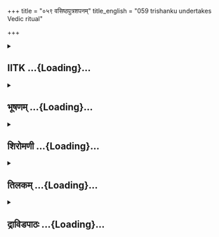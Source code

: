 +++
title = "०५९ वसिष्ठपुत्रशपनम्"
title_english = "059 trishanku undertakes Vedic ritual"

+++
<div caption="श्रीराम-हरिसीताराममूर्ति-घनपाठिभ्यां वचनम्" class="audioEmbed" src="https://archive.org/download/Ramayana-recitation-Sriram-harisItArAmamUrti-Ghanapaati-v2/Kanda_1/Kanda_1_BK-059-Vasista_Putranam_Shapa_Prapthi.mp3"></div>

<div class="js_include collapsed" newlevelforh1="2" title="IITK" unfilled url="/purANam/rAmAyaNam/audIchya-pAThaH/iitk/1_bAlakANDam/04-mithilAyAtrA/04-vishvAmitra-kathA/059_vasiShThaputrashapanam.md">
<details><summary><h2>IITK ...{Loading}...</h2></summary>

Viswamitra invites the sages to perform the sacrifice curses the sons of
Vasishta and Mahodaya.



### श्लोकः
#### मूलम्
उक्तवाक्यं तु राजानं कृपया कुशिकात्मजः।  
अब्रवीन्मधुरं वाक्यं साक्षाच्चण्डालरूपिणम्॥1.59.1॥

#### शब्दार्थः
उक्तवाक्यम् having the words spoken, साक्षात् evident to the senses, चण्डालरूपिणम् chandala form, राजानम् king, कृपया out of pity, कुशिकात्मजः Visvamitra, मधुरम् sweet, वाक्यम् words, अब्रवीत् spoken.

#### आङ्ग्लानुवादः
What the king said was proved by his chandala form which the son of Kushika (Viswamitra) heard and out of compassion spoke these sweet wordsः



### श्लोकः
#### मूलम्
ऐक्ष्वाक स्वागतं वत्स जानामि त्वां सुधार्मिकम् ।  
शरणं ते भविष्यामि मा भैषीर्नृपपुङ्गव॥1.59.2॥

#### शब्दार्थः
ऐक्ष्वाक O Descendant of Ikshvakus, वत्स child, स्वागतम् welcome, त्वाम् you, सुधार्मिकम् as highly righteous one, जानामि I know you, नृपपुङ्गव O Eminent among kings, माभैषीः fear not, ते to you, शरणम् refuge, भविष्यामि I shall become.

#### आङ्ग्लानुवादः
"O Descendant of Ikshvakus, O child, welcome. I know you as highly righteous. O eminent among kings fear not. I offer you refuge.



### श्लोकः
#### मूलम्
अहमामन्त्रये सर्वान्महर्षीन्पुण्यकर्मणः।  
यज्ञसाह्यकरान् राजन् ततो यक्ष्यसि निर्वृतः॥1.59.3॥

#### शब्दार्थः
अहम् I, पुण्यकर्मणः men of pious deeds, यज्ञसाह्यकरान् to assist in the sacrifice, सर्वान् all, महर्षीन् maharshis, आमन्त्रये I shall invite, निर्वृतः with relief, यक्ष्यसि you will perform the sacrifice.

#### आङ्ग्लानुवादः
O king I shall invite pious maharshis to assist you in the sacrifice which you will be able to perform with great relief.



### श्लोकः
#### मूलम्
गुरुशापकृतं रूपं यदिदं त्वयि वर्तते ।  
अनेन सह रूपेण सशरीरो गमिष्यसि॥1.59.4॥

#### शब्दार्थः
गुरुशापकृतम् as a result of the curse of spiritual preceptor, यत् which, रूपम् form, त्वयि in you, वर्तते existing, अनेन by  this, रूपेण सह with form, सशरीरः with the physical body, गमिष्यसि you shall go.

#### आङ्ग्लानुवादः
With the present physical body disfigured by the curse of your spiritual preceptor, you shall go to heaven.



### श्लोकः
#### मूलम्
हस्तप्राप्तमहं मन्ये स्वर्गं तव नराधिप।  
यस्त्वं कौशिकमागम्य शरण्यं शरणागतः॥1.59.5॥

#### शब्दार्थः
नराधिप O King, यः such that, त्वम् you, शरण्यम् fit to take refuge in, कौशिकम् Visvamitra, आगम्य having reached, शरणागतः have taken refuge, तव for you, स्वर्गम् heaven, हस्तप्राप्तम्  already in your hand, मन्ये I consider.

#### आङ्ग्लानुवादः
O King since you have taken refuge in Viswamitra who is the protector of those who resort to him, I think heaven is already within your reach".



### श्लोकः
#### मूलम्
एवमुक्त्वा महातेजाः पुत्रान् परमधार्मिकान्।  
व्यादिदेश महाप्राज्ञान् यज्ञसम्भारकारणात्॥1.59.6॥

#### शब्दार्थः
महातेजाः most brilliant, एवम् thus, उक्त्वा having spoken, परमधार्मिकान् highly virtuous, महाप्राज्ञान् great intellectuals, पुत्रान् sons, यज्ञसम्भारकारणात् to make preparations for sacrifice, व्यादिदेश ordered.

#### आङ्ग्लानुवादः
Most brilliant Viswamitra having thus spoken, ordered his deeply religious and highly  
learned sons to make preparations for the sacrifice.



### श्लोकः
#### मूलम्
सर्वान् शिष्यान् समाहूय वाक्यमेतदुवाच ह।  
सर्वानृषिगणान्वत्सा आनयध्वं ममाज्ञया।  
सशिष्यसुहृदश्चैव सर्त्विजस् सबहुश्रुतान्॥1.59.7॥

#### शब्दार्थः
सर्वान् all, शिष्यान् disciples, समाहूय having summoned, एतत् this, वाक्यम् word, उवाच च said, वत्साः O Children, मम my, आज्ञया with the order, सशिष्यसुहृदश्चैव with their disciples and friends, सर्त्विजः with the officiating priests, सुबहुश्रुतान् welllearned persons, सर्वानृषिगणान् hosts of rishis, आनयध्वम् you may bring them.

#### आङ्ग्लानुवादः
He summoned all his disciples, and said, "Children bring here hosts of rishis along with their disciples and friends, officiating priests and persons wellversed in the Srutis. This is my order.



### श्लोकः
#### मूलम्
यदन्यो वचनं ब्रूयान्मद्वाक्यबलचोदितः।  
तत्सर्वमखिलेनोक्तं ममाख्येयमनादृतम्॥1.59.8॥

#### शब्दार्थः
अन्यः any other one, मद्वाक्यबलचोदितः incited by the strength of my words, यत् which , वचनम् word, ब्रूयातथ may speak, अखिलेन entirely, उक्तम् spoken, अनादृतम् with disrespect, तत् सर्वम् all that, मम to me, अख्येयम् should be reported.

#### आङ्ग्लानुवादः
If any one should speak with disrespect in response to my order, you may report the matter to me in full".



### श्लोकः
#### मूलम्
तस्य तद्वचनं श्रुत्वा दिशो जग्मुस्तदाज्ञया।  
आजग्मुरथ देशेभ्यस् सर्वेभ्यो ब्रह्मवादिनः॥1.59.9॥

#### शब्दार्थः
तस्य his, तत् वचनम् that word, श्रुत्वा having listened, तदाज्ञया by his order, दिशः in different directions, जग्मुः went, अथ thereafter, सर्वेभ्यः from all, देशेभ्यः countries, ब्रह्मवादिनः expounders of veda, आजग्मुः arrived.

#### आङ्ग्लानुवादः
At his command the disciples set out in different directions. And as a result, expounders of the vedas began arriving from various countries.



### श्लोकः
#### मूलम्
ते च शिष्याः समागम्य मुनिं ज्वलिततेजसम्।  
ऊचुश्चवचनं सर्वे सर्वेषां ब्रह्मवादिनाम्॥1.59.10॥

#### शब्दार्थः
ते शिष्याः those disciples, सर्वे all, समागम्य having returned, ज्वलिततेजसम् shining with splendour, मुनिम् sage visvamitra, सर्वेषाम् of all, ब्रह्मवादिनाम् of the expounders of veda, वचनम् words, ऊचुश्च told.

#### आङ्ग्लानुवादः
All the disciples on their return, communicated to the sage shining in splendour what the expounders of the vedas had said.



### श्लोकः
#### मूलम्
श्रुत्वा ते वचनं सर्वे समायान्ति द्विजातयः।  
सर्वदेशेषु चागच्छन् वर्जयित्वा महोदयम्॥1.59.11॥

#### शब्दार्थः
ते your, वचनम् words, श्रुत्वा having heard, सर्वे all, द्विजातयः brahmins, समायान्ति are coming, महोदयं वर्जयित्वा except mahodaya, सर्वदेशेषु from all countries, आगच्छन् have arrived.

#### आङ्ग्लानुवादः
Having heard your words, all brahmins except Mahodaya have arrived from all countries.



### श्लोकः
#### मूलम्
वासिष्ठं तच्छतं सर्वं क्रोधपर्याकुलाक्षरम्।  
यदाह वचनं सर्वं शृणु त्वं मुनिपुङ्गव॥1.59.12॥

#### शब्दार्थः
मुनिपुङ्गव O Preeminent among ascetics, सर्वम् all, तत् शतम् वासिष्ठम् that hundred sons of Vasishta, क्रोधपर्याकुलाक्षरम् speech confused with anger, यत् which, वचनम् word, आह have spoken, सर्वम् all that, त्वम् you, शृणु listen.

#### आङ्ग्लानुवादः
O Preeminent among ascetics Here is what the hundred sons of Vasishta spoke in anger.



### श्लोकः
#### मूलम्
क्षत्रियो याजको यस्य चण्डालस्य विशेषतः।  
कथं सदसि भोक्तारो हविस्तस्य सुरर्षयः॥1.59.13॥

#### शब्दार्थः
यस्य for whom, क्षत्रियः kshatriya, याजकः priest of the sacrifice, विशेषतः particularly, चण्डालस्य of a chandala, तस्य for him, सदसि in the sacrifice, सुरर्षयः devatas and sages, हविः offerings, कथम् how, भोक्तारः will partake.

#### आङ्ग्लानुवादः
When a kshatriya acts as a priest for the sacrifice, particularly for a chandala, how can gods and sages partake the offerings?



### श्लोकः
#### मूलम्
ब्राह्मणा वा महात्मानो भुक्त्वा चण्डालभोजनम्।  
कथं स्वर्गं गमिष्यन्ति विश्वामित्रेण पालिताः॥1.59.14॥

#### शब्दार्थः
विश्वामित्रेण by Visvamitra, पालिताः ruled, महात्मानः magnanimous, ब्राह्मणाः वा brahmins, चाण्डालभोजनम् food offered by a chandala, भुक्त्वा having partaken, स्वर्गम् heaven, कथम् how, गमिष्यन्ति will attain.

#### आङ्ग्लानुवादः
Joining Viswamitra, (in chanting the mantras during the yaga) how will the great brahmins attain heaven after partaking the food offered by of Chandala?



### श्लोकः
#### मूलम्
एतद्वचननैष्ठुर्यमूचुस् संरक्तलोचनाः।  
वासिष्ठा मुनिशार्दूल सर्वे ते समहोदयाः॥1.59.15॥

#### शब्दार्थः
मुनिशार्दूल O Best among ascetics, समहोदयाः along with mahodaya, ते सर्वे all of those, वासिष्ठाः sons of Vasishta, संरक्तलोचनाः with reddened eyes, एतत् this, वचननैष्ठुर्यम् harsh word, ऊचुः spoke.

#### आङ्ग्लानुवादः
O Best among ascetics all the sons of Vasishta along with Mahodaya with their eyes reddened in anger spoke these harsh words"ः



### श्लोकः
#### मूलम्
तेषां तद्वचनं श्रुत्वा सर्वेषां मुनिपुङ्गवः।  
क्रोधसंरक्तनयनस् सरोषमिदमब्रवीत्॥1.59.16॥

#### शब्दार्थः
मुनिपुङ्गवः preeminent among ascetics, तेषां सर्वेषाम् all their, तत् वचनम् those words, श्रुत्वा having heard, क्रोधसंरक्तनयनः with eyes reddened with anger, सरोषम् with fury, इदम् this word, अब्रवीत् spoke.

#### आङ्ग्लानुवादः
On hearing the words (of the hundred sons of Vasishta uttered in anger) Viswamitra, preeminent among ascetics, spoke furiously with eyes reddened in anger.



### श्लोकः
#### मूलम्
ये दूषयन्त्यदुष्टं मां तप उग्रं समास्थितम्।  
भस्मीभूता दुरात्मानो भविष्यन्ति न संशयः॥1.59.17॥

#### शब्दार्थः
उग्रम् rigorous, तपः penance, आस्थितम् adopted, अदुष्टम् free from blemish, माम् me, ये who, दूषयन्ति abused, दुरात्मानः wickedminded ones, भस्मीभूताः reduced to ashes, भविष्यन्ति will become, संशयः न no doubt.

#### आङ्ग्लानुवादः
"I am blameless. I have practised rigorous penance. These wicked ones who have abused (a sage like me) will be reduced to ashes.



### श्लोकः
#### मूलम्
अद्य ते कालपाशेन नीता वैवस्वतक्षयम्।  
सप्तजातिशतान्येव मृतपस्सन्तु सर्वशः॥1.59.18॥

#### शब्दार्थः
ते they, अद्य today itself, कालपाशेन by noose of death, वैवस्वतक्षयम् to the abode of Yama, नीताः having been brought, सप्तजातिशतान्येव seven hundred births, सर्वशः in all ways, मृतपाः feeding on corpses, सन्तु shall become.

#### आङ्ग्लानुवादः
Caught by the noose of death this day, they shall be brought  to the abode of Yama  and for seven hundred births, feed on corpses.



### श्लोकः
#### मूलम्
श्वमांसनियताहारा मुष्टिका नाम निर्घृणाः।  
विकृताश्च विरूपाश्च लोकाननुचरन्त्विमान्॥1.59.19॥

#### शब्दार्थः
निर्घृणाः merciless, मुष्टिका नाम born in the race of mushtikas, श्वमांसनियताहारा feeding on the flesh of dogs, विकृताश्च hideous, विरूपाश्च deformed, इमान् लोकान् in these worlds, अनुचरन्तु shall wander.

#### आङ्ग्लानुवादः
Reborn as the merciless race of mushtikas, feeding on the flesh of dogs, hideous and deformed, they shall wander in these worlds.



### श्लोकः
#### मूलम्
महोदयस्तु दुर्बुद्धिर्मामदूष्यं ह्यदूषयत्।  
दूषितस् सर्वलोकेषु निषादत्वं गमिष्यति॥1.59.20॥

#### शब्दार्थः
दुर्बुद्धिः wickedminded, महोदयस्तु as for Mahodaya, अदूष्यम् not fit to be blamed, माम् me, अदूषयत् हि blamed me, सर्वलोकेषु in all the worlds, दूषितः having been blamed, निषादत्वम् nishadahood, गमिष्यति will attain.

#### आङ्ग्लानुवादः
The wicked Mahodaya, who blamed a sage like me so faultless shall be reborn in the race of the nishadas vulnerable to abuse by all.



### श्लोकः
#### मूलम्
प्राणातिपातनिरतो निरनुक्रोशतां गतः।  
दीर्घकालं मम क्रोधाद्दुर्गतिं वर्तयिष्यति॥1.59.21॥

#### शब्दार्थः
मम my, क्रोधात् because of anger, प्राणातिपातनिरतो depriving others of their life regularly, निरनुक्रोशताम् devoid of mercy, गतः attaining, दीर्घकालम् for a long time, दुर्गतिम् wretched life, वर्तयिष्यति will pursue.

#### आङ्ग्लानुवादः
As a consequence of my anger that Mahodaya, devoid of mercy and  taking pleasure in depriving others of their life, will pursue a wretched life for a long time".



### श्लोकः
#### मूलम्
एतावदुक्त्वा वचनं विश्वामित्रो महातपाः।  
विरराम महातेजा ऋषिमध्ये महामुनिः॥1.59.22॥

#### शब्दार्थः
महातपाः possessing fierce asceticism, महातेजाः highly powerful, महामुनिः mighty ascetic, विश्वामित्रः Visvamitra, ऋषिमध्ये in the assembly of rishis, एतावत् to this extent, वचनम् words, उक्त्वा having spoken, विरराम became silent.

#### आङ्ग्लानुवादः
The most powerful sage Viswamitra of fierce asceticism fell silent after after uttering  
this curse in the assembly of rishis.  

### समाप्तिः
 श्रीमद्रामायणे वाल्मीकीय आदिकाव्ये बालकाण्डे एकोनषष्टितमस्सर्गः॥  
Thus ends the fiftyninth sarga of Balakanda of the holy Ramayana the first epic composed by sage Valmiki.

</details>
</div>
<div class="js_include collapsed" newlevelforh1="2" title="भूषणम्" unfilled url="/purANam/rAmAyaNam/audIchya-pAThaH/TIkA/bhUShaNa_iitk/1_bAlakANDam/04-mithilAyAtrA/04-vishvAmitra-kathA/059_vasiShThaputrashapanam.md">
<details><summary><h2>भूषणम् ...{Loading}...</h2></summary>



उक्तवाक्यं तु राजानं कृपया कुशिकात्मजः ।  

अब्रवीन्मधुरं वाक्यं साक्षाच्चण्डालरूपिणम्  ॥  १।५९।१  ॥   

जातिचण्डालस्य कदाचित्तद्भावनिवृत्तिरस्ति, नतु कर्मचण्डालस्येत्याह
एकोनषष्टितमे उक्तवाक्यमित्यादि । साक्षाच्चण्डालरूपिणं
चण्डालचिह्नधारित्वान्न शास्त्रगम्यचण्डालभाव इत्यर्थः  ॥  १।५९।१  ॥   

  

ऐष्वाक स्वागतं वत्स जानामि त्वां सुधार्मिकम् ।  

शरणं ते भविष्यामि मा भैषीर्नृपपुङ्गव  ॥  १।५९।२  ॥   

अहमामन्त्रये सर्वान् महर्षीन् पुण्यकर्मणः ।  

यज्ञसाह्यकरान् राजंस्ततो यक्ष्यसि निर्वृतः  ॥  १।५९।३  ॥   

गुरुशापकृतं रूपं यदिदं त्वयि वर्तते ।  

अनेन सह रूपेण सशरीरो गमिष्यसि  ॥  १।५९।४  ॥   

हस्तप्राप्तमहं मन्ये स्वर्गं तव नराधिप ।  

यस्त्वं कौशिकमागम्य शरण्यं शरणागतः  ॥  १।५९।५  ॥   

ऐक्ष्वाकेत्यादि चत्वारः । यज्ञसाह्यकरान् यज्ञसहायकरान् । गमिष्यसि
स्वर्गमिति शेषः । अनेनेत्यनेन ऋषिशापकृतरूपस्य ब्रह्मणाप्यवार्यत्वेन
जातिचण्डालताभावेन मत्तपोमहिमोपबृंहितयज्ञेन सशरीरः स्वर्गं गमिष्यसीति
भावः । हस्तप्राप्तम् अनायासेन सद्योलब्धम् । तत्र हेतुः यस्त्वमिति  ॥ 
१।५९।२५  ॥   

  

एवमुक्त्वा महातेजाः पुत्रान् परमधार्मिकान् ।  

व्यादिदेश महाप्राज्ञान् यज्ञसम्भारकारणात् ।  

सर्वान् शिष्यान् समाहूय वाक्यमेतदुवाच ह  ॥  १।५९।६  ॥   

एवमिति सार्द्धः । शिष्यान् भृत्यान्  ॥  १।५९।६  ॥   

  

सर्वानृषिगणान् वत्सा आनयध्वं ममाज्ञया ।  

सशिष्यसुहृदश्चैव सर्त्विजः सबहुश्रुतान्  ॥  १।५९।७  ॥   

सर्वानिति । सुहृदः मत्सुहृदः शोभनहृदयान्वा  ॥  १।५९।७  ॥   

  

यदन्यो वचनं ब्रूयान्मद्वाक्यबलचोदितः ।  

तत्सर्वमखिलेनोक्तं ममाख्येयमनादृतम्  ॥  १।५९।८  ॥   

यदन्य इति । मद्वाक्यबलेन चोदितः आहूतः यः कश्चनान्यः अनाहृतमुपेक्षारूपं
चण्डालं याजयतीति निन्दारूपं वा, यद्वाक्यं ब्रूयात् तेनोक्तं
तत्सर्वमखिलेन ममाख्येयम्  ॥  १।५९।८  ॥   

  

तस्य तद्वचनं श्रुत्वा दिशो जग्मुस्तदाज्ञया ।  

आजग्मुरथ देशेभ्यः सर्वेभ्यो ब्रह्मवादिनः  ॥  १।५९।९  ॥   

ते च शिष्याः समागम्य मुनिं ज्वलिततेजसम् ।  

ऊचुश्च वचनं सर्वे सर्वेषां ब्रह्मवादिनाम्  ॥  १।५९।१०  ॥   

तस्येति द्वौ । ब्रह्मवादिनः शिष्याः । ब्रह्मवादिनां वचनमित्यन्वयः  ॥ 
१।५९।९,१०  ॥   

  

श्रुत्वा ते वचनं सर्वे समायान्ति द्विजातयः ।  

सर्वदेशेषु चागच्छन् वर्जयित्वा महोदयम्  ॥  १।५९।११  ॥   

यदनादरवचनं मुनीनां तदपि वक्तव्यमित्युक्तत्वात्तदपि
वदन्ति--श्रुत्वेत्यादिषट् । सर्वदेशेषु स्थिता इति शेषः । महोदयमिति
तदाख्यम् ऋषिमित्यर्थः । वासिष्ठशतं च वर्जयित्वेति द्रष्टव्यम्  ॥  १।५९।११
 ॥   

  

वासिष्ठं तच्छतं सर्वं क्रोधपर्याकुलाक्षरम् ।  

यदाह वचनं सर्वं शृणु त्वं मुनिपुङ्गव  ॥  १।५९।१२  ॥   

वासिष्ठं यदाहेत्यत्र महोदयश्चेत्यपि बोद्ध्यम् । उपसंहारे तथा दर्शनात्  ॥ 
१।५९।१२  ॥   

  

क्षत्रियो याजको यस्य चण्डालस्य विशेषतः ।  

कथं सदसि भोक्तारो हविस्तस्य सुरर्षयः  ॥  १।५९।१३  ॥   

क्षत्रियो याजको यस्येति । विप्रस्यैव याजनाधिकारात् चण्डालस्य
याज्यत्वानधिकारात् तस्य सदसि देवताः कथं हविर्भोक्तारः । लुट् । ऋषयश्च
कथमिष्टशिष्टभोक्तार इति भावः  ॥  १।५९।१३  ॥   

  

ब्राह्मणा वा महात्मानो भुक्त्वा चण्डालभोजनम् ।  

कथं स्वर्गं गमिष्यन्ति विश्वामित्रेण पालिताः  ॥  १।५९।१४  ॥   

एतद्वचननैष्ठुर्यमूचुः संरक्तलोचनाः ।  

वासिष्ठा मुनिशार्दूल सर्वे ते समहोदयाः  ॥  १।५९।१५  ॥   

तेषां तद्वचनं श्रुत्वा सर्वेषां मुनिपुङ्गवः ।  

क्रोधसंरक्तनयनः सरोषमिदमब्रवीत्  ॥  १।५९।१६  ॥   

पालिता इति क्षेपोक्तिः । अयाज्ययाजयितारः ऋषयः कथं स्वर्गं गमिष्यन्तीति
भावः  ॥  १।५९।१४१६  ॥   

  

ये दूषयन्त्यदुष्टं मां तप उग्रं समास्थितम् ।  

भस्मीभूता दुरात्मानो भविष्यन्ति न संशयः  ॥  १।५९।१७  ॥   

य इति । ऽतेषां तेजोविशेषेण प्रत्यवायो न विद्यतेऽ इति न्यायेन
चण्डालयाजनमपि जीर्यतीत्यविज्ञाय ये दूषयन्ति ते भस्मीभूता
भविष्यन्तीत्यर्थः  ॥  १।५९।१७  ॥   

  

अद्य ते कालपाशेन नीता वैवस्वतक्षयम् ।  

सप्तजातिशतान्येव मृतपाः सन्तु सर्वशः  ॥  १।५९।१८  ॥   

श्वमांसनियताहारा मुष्टिका नाम निर्घृणाः ।  

विकृताश्च विरूपाश्च लोकाननुचरन्त्विमान्  ॥  १।५९।१९  ॥   

महोदयश्चदुर्बुद्धिर्मामदूष्यं ह्यदूषयत् ।  

दूषितः सर्वलोकेषु निषादत्वं गमिष्यति  ॥  १।५९।२०  ॥   

अद्येत्यादिपञ्च । क्षयं गृहम् । सप्तजातिशतानि सप्तजन्मशतानि । मृतपाः
शवभक्षकाः । मुष्टिकाः हीनजातिविशेषाः । विकृताः विकृतवचन व्यापारादयः ।
विरूपाः विकृतवेषाः । अदूष्यम् उक्तन्यायेनेति भावः । महोदयश्चेत्यनेन
पूर्वं शप्ता वसिष्ठपुत्रा एवेति गम्यते  ॥  १।५९।१८२०  ॥   

  

प्राणातिपातनिरतो निरनुक्रोशतां गतः ।  

दीर्घकालं मम क्रोधाद्दुर्गतिं वर्तयिष्यति  ॥  १।५९।२१  ॥   

एतावदुक्त्वा वचनं विश्वामित्रो महातपाः ।  

विरराम महातेजा ऋषिमध्ये महामुनिः  ॥  १।५९।२२  ॥   

इत्यार्षे श्रीरामायणे वाल्मीकीये आदिकाव्ये बालकाण्डे एकोनषष्टितमः सर्गः
 ॥  ५९  ॥   

प्राणातिपातः बलात्प्राणनाशनम् । निरनुक्रोशतां निर्घृणताम् । वर्तयिष्यति
प्राप्स्यति । ननूग्रतपस्वित्वेपि क्षत्रियस्य चण्डालयाजनं सर्वथा
अन्याय्यमेवेति कथं यथार्थवादिषु शापप्रवृत्तिरितिचेत्,
अत्रोत्तरम्--वसिष्ठवैरनिर्यातनकामस्य विश्वामित्रस्य तपःफलमिदमिति  ॥ 
१।५९।२१,२२  ॥   

इति श्रीगोविन्दराजविरचिते श्रीरामायणभूषणे मणिमञ्जीराख्याने
बालकाण्डव्याख्याने एकोनषष्टितमः सर्गः  ॥  ५९  ॥   

  



</details>
</div>
<div class="js_include collapsed" newlevelforh1="2" title="शिरोमणी" unfilled url="/purANam/rAmAyaNam/audIchya-pAThaH/TIkA/shiromaNI_iitk/1_bAlakANDam/04-mithilAyAtrA/04-vishvAmitra-kathA/059_vasiShThaputrashapanam.md">
<details><summary><h2>शिरोमणी ...{Loading}...</h2></summary>



त्रिशङ्कुप्रार्थनोत्तरकालिकं वृत्तमाह उक्तेति । उक्तवाक्यं कथितस्ववृत्तं
चाण्डालरूपिणं राजानं त्रिशङ्कुं कुशिकात्मजो विश्वामित्रः कृपया मधुरं
वाक्यं साक्षादेवाब्रवीत् । साक्षादब्रवीदित्यनेन चाण्डालः
साक्षादभिभाषणानर्ह इति निषेधस्यानर्हः स इति ध्वनितम् । तेनकर्मणा जात्या
च स न चाण्डाल इति व्यञ्जितम् । अत एव चाण्डालरूपिणमिति विशेषणम् । तुशबद
एवार्थे  ॥  १।५९।१  ॥   

  

तद्वचनमेवाह इक्ष्वाको इति । इक्ष्वाको हे इक्ष्वाकुकुलोद्भव वत्स
नृपपुङ्गव त्वां सुधार्मिकमहं जानाम्यतः स्वागतं समीचीनं तवागमनमतस्ते शरणं
रक्षको ऽहं भविष्याम्यतो मा भैषीः भयं न प्राप्नुहि  ॥  १।५९।२  ॥   

  

अहमिति । हे राजन् पुण्यकर्मणः यज्ञसाह्यकरान्
त्वच्चिकीर्षितयज्ञसाहाय्यकर्तृ़न् सर्वान् महर्षीनहमामन्त्रये ततो
निर्वृतः प्राप्तानन्दस्त्वं यक्ष्यसि  ॥  १।५९।३  ॥   

  

गुर्विति । गुरुशापकृतं यदिदं रूपं त्वयि वर्तते ऽनेन रूपेण सह सशरीरः
शरीरसहितस्त्वं गमिष्यसि स्वर्गमिति शेषः । अनेन रूपेणेत्युक्त्या
गुरुशापनिवारणे स्वाशक्यत्वं सूचितम्  ॥  १।५९।४  ॥   

  

नन्वनेन रूपेण स्वर्गप्राप्तिर्दुर्लभेत्यत आह हस्तेति । हे नराधिप यस्त्वं
शरण्यं शरणहितं कौशिकमागम्य ज्ञात्वा शरणं रक्षा यथा स्यात्तथा गतः
प्राप्तस्तस्य तव स्वर्गं हस्तप्राप्तमहं मन्ये निश्चिनोमि  ॥  १।५९।५  ॥   

  

एवमिति । महातेजाः अतिशयतेजोविशिष्टो विश्वामित्रः एवमुक्त्वा
त्रिशङ्कुमाभाष्य महाप्राज्ञान् पुत्रान् स्वात्मजान् यज्ञसम्भारकारणात्
यागसम्पादकसामग्रीसम्पादनहेतोः व्यादिदेश आज्ञापयामास  ॥  १।५९।६  ॥   

  

सर्वानिति । सर्वान्निखिलान् शिष्यान् समाहूयैतद्वाक्यमुवाच । तद्वचनमेवाह
सवासिष्ठान् वाशिष्ठसहितान् सशिष्यान् शिष्यसहितान् सर्वान् ऋषीन्
सर्त्विजः ऋत्विक्सहितान् सुबहुश्रुतान् वेदशास्त्रसम्पन्नान् सुहृदश्च
ममाज्ञयैवानयध्वम् । सार्धश्लोक एकान्वयी । हशब्द एवार्थे  ॥  १।५९।७,८  ॥   

  

यदिति । मद्वाक्यबलचोदितः मद्वाक्यरूपबलप्रेरितः मदाहूत इति यावत् । अन्यः
अनाहूतो वा अनादृत उदासीनं निन्दाफलकं वा वचनं ब्रूयात् अखिलेनोक्तं
तत्सर्वं ममाख्येयं सर्वैर्भवद्भिरागत्य ममाग्रे यथावृत्तं
वक्तव्यमित्यर्थः  ॥  १।५९।९  ॥   

  

तस्येति । तस्य विश्वामित्रस्य तत् आह्वानार्थकं वचनं श्रुत्वा तदाज्ञया
विश्वामित्राज्ञापनेन दिशो जग्मुः । अथ
विश्वामित्रप्रेषिततच्छिप्यवचनश्रवणानन्तरं सर्वेभ्यो देशेभ्यो ब्रह्मवादिन
आजग्मुः  ॥  १।५९।१०  ॥   

  

ते प्रेषिताः सर्वे शिष्यास्तु समागम्य आहूतमुन्यागमनात्पूर्वं
विश्वामित्रसमीपं प्राप्यैव ज्वलिततेजसं मुनिं विश्वामित्रं सर्वेषां
ब्रह्मवादिनां वचनमुक्तिमूचुः यथोक्तं कथयामासुरित्यर्थः । एकश्चकार
एवार्थे द्वितीयस्त्वर्थे । श्लोकद्वयमेकान्वयि  ॥  १।५९।११  ॥   

  

तद्वचनमेवाह श्रुत्वेति । सर्वदेशेषु भवदाज्ञप्तेषु अगच्छन् अस्मदादय इति
शेषः । ते वचनं अस्मदाद्युक्तत्वत्सन्देशं श्रुत्वा महोदयं महोदयनामानमृषिं
वर्जयित्वा सर्वे आहूताः द्विजातयः चकारेण सुहृदादयश्च समायान्ति । महोदयं
वर्जयित्वेत्यनेन तस्य वशिष्ठपुत्रानुयायित्वं ध्वनितम्  ॥  १।५९।१२  ॥   

  

वासिष्ठमिति । हे मुनिपुङ्गव शतं शतसङ्ख्याकं सर्वं वाशिष्ठं वशिष्ठापत्यं
यत् क्रोधपर्याकुलाक्षरं क्रोधव्याप्ताक्षरविशिष्टं वचनमाह तत् सर्वं त्वं
शृणु  ॥  १।५९।१३  ॥   

  

वाशिष्ठवचनमेवाह क्षत्रिय इति । यस्य चाण्डालस्य विशेषतः प्राधान्यात्
क्षत्रियो याजकः तस्य सदसि यागशालायां सुरर्षयः सुराश्च ऋषयश्च
हविर्भोक्तारः कथं न भोक्तार इत्यर्थः  ॥  १।५९।१४  ॥   

  

पूर्वमनधिकारियाजकप्रयुक्ताशुद्धिं हविष उक्त्वा
इदानीमनधिकारियाज्यप्रयुक्ताशुद्धिंहविषो बोधयन्नाह ब्राह्मणा इति ।
महात्मानो विश्वामित्रेण पालिता अपि ब्राह्मणाः चाण्डालभोजनं
चाण्डालस्वामिकमन्नं भुक्त्वा स्वर्गं सुखविशेषं कथं गमिष्यन्ति
प्राप्स्यन्ति न प्राप्स्यन्तीत्यर्थः । एतेन इयं यागप्रवृत्तिः
अत्यनर्थहेतुरिति ध्वनितम् । वाशब्दो ऽप्यर्थे  ॥  १।५९।१५  ॥   

  

उपसंहरन्नाह एतदिति । हे मुनिशार्दूल संरक्तलोचनाः सहमहोदयाः महोदयसहिताः
सर्वे वाशिष्ठाः एवद्वर्णितं वचननैष्ठुयं निष्ठुरवचनमूचुः नैष्ठुर्यशब्दः
स्वार्थेष्यञन्तः  ॥  १।५९।१६  ॥   

  

तेषामिति । तेषां प्रसिद्धानां सर्वेषां समहोदयवाशिष्ठानां तद्वचनं
श्रुत्वा स्वशिष्यमुखादवगत्य क्रोधसंरक्तनयनः मुनिपुङ्गवो विश्वामित्रः
सरोषं रोषसहितमिदं वचनमब्रवीत्  ॥  १।५९।१७  ॥   

  

तदुक्तिमेवाह यदिति । उग्रं तपः समास्थितं कुर्वन्तमत एव अदुष्टं
दोषस्पर्शानर्हं मां दुरात्मानः स महोदयवासिष्ठाः यत् यस्माद्दूषयन्ति
तस्मात् भस्मीभूताः भविष्यन्ति अत्र संशयो न  ॥  १।५९।१८  ॥   

  

अद्येति । अद्य भस्मीभवनोत्तरकाले वैवस्वतक्षयं यमराजगृहं कालपाशेनैव
नीतास्ते वाशिष्ठा भविष्यन्तीत्यनुकृष्यते । वैवस्वतभवनगमनोत्तरकालिकं
वृत्तमाह सप्तजातिशतानि सप्तगुणितजन्मशतम् सर्वशो वासिष्ठाः मृतपाः
श्वपाकाः सन्तु  ॥  १।५९।१९  ॥   

  

तदेव विशदयन्नाह श्वमांसेति । श्वमांसनियताहाराः अत एव निर्घृणाः अत एव
विकृकताः विरुद्धप्रयत्नकाः विरूपाः विकृतरूपाः मुष्टिका
चाण्डालजातिविशेषाः सन्तः इमान् लोकान् नाम प्रसिद्धमनुचरन्तु । चकारद्वयं
हेत्वर्थकम्  ॥  १।५९।२०  ॥   

  

महोदय इति । दुर्बुद्धिर्महोदयो ऽपि अदूष्यं मां यददूषयत्
तस्मात्सर्वलोकेषु दूषितः सन् निषादत्वं गमिष्यति प्राप्स्यति चो ऽप्यर्थे
 ॥  १।५९।२१  ॥   

  

निषादत्वमेव प्रकटयन्नाह प्राणेति । प्राणातिपातनिरतः प्राणानां प्राणिनां
यो ऽतिपातो हिंसा तत्र निरतः अत एव निरनुक्रोशतां निर्दयत्वं गतः प्राप्तो
महोदयः दुर्गतिं मम क्रोधात् दीर्घकालं बहुकालपर्यन्तं वर्तयिष्यति
प्राप्स्यति  ॥  १।५९।२२  ॥   

  

एतावदिति । महातपाः अत एव महातेजाः महामुनिर्विश्वामित्रः
एतावद्वचनमृषिमध्ये उक्त्वा विरराम  ॥  १।५९।२३  ॥   

  

इति श्रीमद्वाल्मीकीयरामायणव्याख्याने रामायणशिरोमणौ बालकाण्डे
एकोनषष्टितमः सर्गः  ॥   

१।५९  ॥   

  



</details>
</div>
<div class="js_include collapsed" newlevelforh1="2" title="तिलकम्" unfilled url="/purANam/rAmAyaNam/audIchya-pAThaH/TIkA/tilaka_iitk/1_bAlakANDam/04-mithilAyAtrA/04-vishvAmitra-kathA/059_vasiShThaputrashapanam.md">
<details><summary><h2>तिलकम् ...{Loading}...</h2></summary>



उक्तेति  ॥  १।५९।१,२  ॥   

  

यज्ञसाह्यम् यज्ञसाहाय्यम्  ॥  १।५९।३  ॥   

  

अनेन रूपेण गुरपुत्रशापकृतेन चण्डालरूपेण ।
ऋषिशापस्यान्यथाकर्तुमशक्यत्वात् । गमिष्यसि । स्वर्गमिति शेषः । गमिष्यसि
स्वर्गमिति शेषः । जातिचाण्डालत्वाभावाच्च यज्ञप्रवृत्तिः  ॥  १।५९।४  ॥   

  

हस्तप्राप्तमनायासलभ्यम् । तत्र हेतुः यस्त्वमित्यादि  ॥  १।५९।५  ॥   

  

यज्ञसम्भारकारणाद्यज्ञसामग्रीसम्पादनार्थम्  ॥  १।५९।६  ॥   

  

शिष्याणामृष्यानयन आज्ञा  ॥  १।५९।७  ॥   

  

सुहृदः स्वस्य । स्वस्वऋत्विक्सहितान् । तद्विशेषणम् सुबहुश्रुतानिति ।
यदिति । आहूतो ऽन्यो वा । अनादृतमुपेक्षारूपं चण्डालयाजनरूपं निन्दात्मकं
वा यद्वाक्यं ब्रूयत्तत्सर्वमुक्तमखिलेन ममाख्येयम्  ॥  १।५९।८१०  ॥   

  

ते तव  ॥  १।५९।११  ॥   

  

सर्वदेशेष्वित्यस्य स्थिता इति शेषः । आगच्छन्नित्यस्य केचिदिति शेषः ।
महोदयं तन्नामानमृषिम् । वासिष्ठं यच्छतं सर्वं तच्च वर्जयित्वेति योजना ।
तद्वासिष्ठशतं क्रोधपर्याकुलाक्षरं यथा येन प्रकारेण वचनमाह तत्सर्वं
शृण्वित्यर्थः । क्षत्रिय इत्यादि । ब्राह्मणस्यैव याजनाधिकारात् चण्डालस्य
यज्ञे ऽनधिकाराच्च  ॥  १।५९।१२,१३  ॥   

  

सुराणां देवतात्वेन भोक्तृत्वम् । ऋषीणामृत्विक्त्वेन यज्ञशिष्टभोक्तृत्वम्
 ॥  १।५९।१४  ॥   

  

पालिता इति व्यङ्ग्योक्तिः । वचननैष्ठुर्यम् । अर्शआद्यजन्तम् ।
नैष्ठुर्यवद्वचनमित्यर्थः  ॥  १।५९।१५  ॥   

  

वासिष्ठा इत्याद्यर्धं पूर्वान्वयि । सहमहोदया महोदयेन सहिताः  ॥  १।५९।१६
 ॥   

  

अदुष्टत्वे हेतुः तप उग्रमिति । तपस्तेजसा क्षत्रियस्य चण्डालयाजनमपि न
दोषायेति ज्ञात्वापि यद्दूषयन्ति स्म  ॥  १।५९।१७  ॥   

  

तस्माद्भस्मीभूता इत्यादि  ॥  १।५९।१८  ॥   

  

सप्तजातिशतानि सप्तजन्मशतीनि । मृतपाः शववस्त्रादिहारिणः । मुष्टिका नाम
तन्नामानः । इदानीम् "डोम्बा" इति प्रसिद्धाः  ॥  १।५९।१९  ॥   

  

विकृता विकृतव्यापाराः । विरूपा विकृताकाराः । अदूष्यं ह्यदूषयदिति
प्राग्वत्  ॥  १।५९।२०  ॥   

  

प्राणातिपातनिरतः प्राणिनां प्राणनाशोद्यतः । अनुक्रोशो दया  ॥  १।५९।२१
 ॥   

  

वर्तयिष्यति प्राप्स्यति । अत्रेदं बोध्यम् क्षत्रियत्वे ऽपि याजने
प्रवृत्तिः, तत्रापि शपदूषितचण्डालयाजने प्रवृत्तिः, ब्राह्मणेषु
वासिष्ठेषु वधादिकृत्याप्रवृत्तिः, एतत्सर्वं ब्राह्मणत्वेच्छया
प्रवर्तमानतपसो विनाशाय दैवकृतमिति बोध्यम्  ॥  १।५९।२२  ॥   

  

इति श्रीरामाभिरामे श्रीरामीये रामायणतिलके वाल्मीकीय आदिकाव्ये बालकाण्डे
एकोनषष्टितमः सर्गः  ॥  ५९  ॥   

  



</details>
</div>
<div class="js_include collapsed" newlevelforh1="2" title="द्राविडपाठः" unfilled url="/purANam/rAmAyaNam/drAviDapAThaH/1_bAlakANDam/04-mithilAyAtrA/04-vishvAmitra-kathA/059_vasiShThaputrashapanam.md">
<details><summary><h2>द्राविडपाठः ...{Loading}...</h2></summary>


उक्तवाक्यं तु राजानं कृपया कुशिकात्मजः।  
अब्रवीन्मधुरं वाक्यं साक्षाच्चण्डालरूपिणम् ॥ 1.59.1 ॥   
ऐष्वाक स्वागतं वत्स जानामि त्वां सुधार्मिकम्।  
शरणं ते भविष्यामि मा भैषीर्नृपपुङ्गव ॥ 1.59.2 ॥   
अहमामन्त्रये सर्वान् महर्षीन् पुण्यकर्मणः।  
यज्ञसाह्यकरान् राजंस्ततो यक्ष्यसि निर्वृतः ॥ 1.59.3 ॥   
गुरुशापकृतं रूपं यदिदं त्वयि वर्तते।  
अनेन सह रूपेण सशरीरो गमिष्यसि ॥ 1.59.4 ॥   
हस्तप्राप्तमहं मन्ये स्वर्गं तव नराधिप।  
यस्त्वं कौशिकमागम्य शरण्यं शरणागतः ॥ 1.59.5 ॥   
व्यादिदेश महाप्राज्ञान् यज्ञसम्भारकारणात्।  
सर्वान् शिष्यान् समाहूय वाक्यमेतदुवाच ह ॥ 1.59.6 ॥   
सर्वानृषिगणान् वत्सा आनयध्वं ममाज्ञया।  
सशिष्यसुहृदश्चैव सर्त्विजः सबहुश्रुतान् ॥ 1.59.7 ॥   
यदन्यो वचनं ब्रूयान्मद्वाक्यबलचोदितः।  
तत्सर्वमखिलेनोक्तं ममाख्येयमनादृतम् ॥ 1.59.8 ॥   
तस्य तद्वचनं श्रुत्वा दिशो जग्मुस्तदाज्ञया।  
आजग्मुरथ देशेभ्यः सर्वेभ्यो ब्रह्मवादिनः ॥ 1.59.9 ॥   
ते च शिष्याः समागम्य मुनिं ज्वलिततेजसम्।  
ऊचुश्च वचनं सर्वे सर्वेषां ब्रह्मवादिनाम् ॥ 1.59.10 ॥   
श्रुत्वा ते वचनं सर्वे समायान्ति द्विजातयः।  
सर्वदेशेषु चागच्छन् वर्जयित्वा महोदयम् ॥ 1.59.11 ॥   
वासिष्ठं तच्छतं सर्वं क्रोधपर्याकुलाक्षरम्।  
यदाह वचनं सर्वं शृणु त्वं मुनिपुङ्गव ॥ 1.59.12 ॥   
क्षत्रियो याजको यस्य चण्डालस्य विशेषतः।  
कथं सदसि भोक्तारो हविस्तस्य सुरर्षयः ॥ 1.59.13 ॥   
ब्राह्मणा वा महात्मानो भुक्त्वा चण्डालभोजनम्।  
कथं स्वर्गं गमिष्यन्ति विश्वामित्रेण पालिताः ॥ 1.59.14 ॥   
एतद्वचननैष्ठुर्यमूचुः संरक्तलोचनाः।  
वासिष्ठा मुनिशार्दूल सर्वे ते समहोदयाः ॥ 1.59.15 ॥   
तेषां तद्वचनं श्रुत्वा सर्वेषां मुनिपुङ्गवः।  
क्रोधसंरक्तनयनः सरोषमिदमब्रवीत् ॥ 1.59.16 ॥   
ये दूषयन्त्यदुष्टं मां तप उग्रं समास्थितम्।  
भस्मीभूता दुरात्मानो भविष्यन्ति न संशयः ॥ 1.59.17 ॥   
अद्य ते कालपाशेन नीता वैवस्वतक्षयम्।  
सप्तजातिशतान्येव मृतपाः सन्तु सर्वशः ॥ 1.59.18 ॥   
श्वमांसनियताहारा मुष्टिका नाम निर्घृणाः।  
विकृताश्च विरूपाश्च लोकाननुचरन्त्विमान् ॥ 1.59.19 ॥   
महोदयश्चदुर्बुद्धिर्मामदूष्यं ह्यदूषयत्।  
दूषितः सर्वलोकेषु निषादत्वं गमिष्यति ॥ 1.59.20 ॥   
प्राणातिपातनिरतो निरनुक्रोशतां गतः।  
दीर्घकालं मम क्रोधाद्दुर्गतिं वर्तयिष्यति ॥ 1.59.21 ॥   
एतावदुक्त्वा वचनं विश्वामित्रो महातपाः।  
विरराम महातेजा ऋषिमध्ये महामुनिः ॥ 1.59.22 ॥   

</details>
</div>
